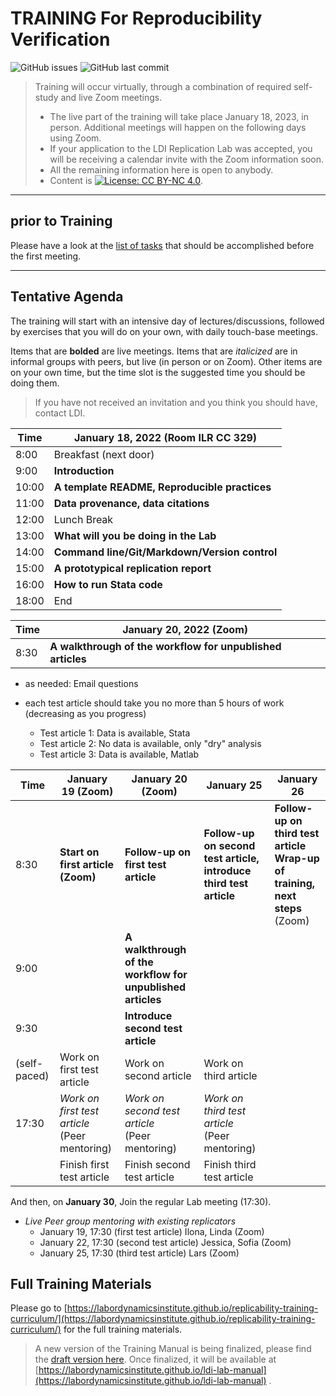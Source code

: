 TRAINING For Reproducibility Verification
=========================================


![GitHub issues](https://img.shields.io/github/issues-raw/labordynamicsinstitute/replicability-training.svg?style=flat) ![GitHub last commit](https://img.shields.io/github/last-commit/labordynamicsinstitute/replicability-training.svg?style=flat)

> Training will occur virtually, through a combination of required self-study and live Zoom meetings. 
> - The live part of the training will take place January 18, 2023, in person. Additional meetings will happen on the following days using Zoom.
> - If your application to the LDI Replication Lab was accepted,  you will be receiving a calendar invite with the Zoom information soon. 
> - All the remaining information here is open to anybody. 
> - Content is [![License: CC BY-NC 4.0](https://licensebuttons.net/l/by-nc/4.0/80x15.png)](https://creativecommons.org/licenses/by-nc/4.0/).

---

prior to Training
------

Please have a look at the [list of tasks](https://labordynamicsinstitute.github.io/replicability-training-curriculum/pre-training.html) that should be accomplished before the first meeting. 

---

Tentative Agenda
----------------

The training will start with an intensive day of lectures/discussions, followed by exercises that you will do on your own, with daily touch-base meetings.

Items that are **bolded** are live meetings. Items that are *italicized* are in informal groups with peers, but live (in person or on Zoom). Other items are on your own time, but the time slot is the suggested time you should be doing them. 

> If you have not received an invitation and you think you should have, contact LDI.

| Time  |  January 18, 2022     (Room ILR CC 329)                           |
|-------|-----------------------------------------------------------|
|  8:00 | Breakfast (next door) |
|  9:00 |  **Introduction**      |
| 10:00 |  **A template README, Reproducible practices**                     |
| 11:00 | **Data provenance, data citations**  |
| 12:00 |  Lunch Break                                               |
| 13:00 |  **What will you be doing in the Lab**                    |
| 14:00 |  **Command line/Git/Markdown/Version control**                    |
| 15:00 |  **A prototypical replication report**                        |
| 16:00 | **How to run Stata code** |
| 18:00 | End                           |


| Time  |  January 20, 2022     (Zoom)                           |
|-------|-----------------------------------------------------------|
| 8:30 |  **A walkthrough of the workflow for unpublished articles** |


- as needed: Email questions

- each test article should take you no more than 5 hours of work (decreasing as you progress)
  - Test article 1: Data is available, Stata
  - Test article 2: No data is available, only "dry" analysis
  - Test article 3: Data is available, Matlab


| Time     | January 19 (Zoom)                 |  January 20 (Zoom)                    | January 25                          | January 26 |
|----------|-----------------------------------|---------------------------------------|----------------------------------------|----------------------------------------|
| 8:30     | **Start on first article (Zoom)** | **Follow-up on first test article**   |  **Follow-up on second test article, introduce  third test article**  | **Follow-up on third test article**<br>**Wrap-up of training, next steps** (Zoom) | 
| 9:00     |                                   | **A walkthrough of the workflow for unpublished articles** ||
| 9:30     |                                   | **Introduce second test article**     |
| (self-paced)| Work on first test article     | Work on second article                | Work on third article
| 17:30    | *Work on first test article* <br>(Peer mentoring) | *Work on second test article*<br/> (Peer mentoring) |  *Work on third test article*<br/> (Peer mentoring)  |  |
|          | Finish first test article           |  Finish second test article         |  Finish third test article    ||                                   

And then, on **January 30**, Join the regular Lab meeting (17:30).

- *Live Peer group mentoring with existing replicators*
  - January 19, 17:30 (first test article)  Ilona, Linda (Zoom)
  - January 22, 17:30 (second test article) Jessica, Sofia (Zoom)
  - January 25, 17:30 (third test article) Lars (Zoom)

Full Training Materials
----------------------

Please go to [https://labordynamicsinstitute.github.io/replicability-training-curriculum/](https://labordynamicsinstitute.github.io/replicability-training-curriculum/) for the full training materials.

> A new version of the Training Manual is being finalized, please find the [draft version here](https://labordynamicsinstitute.github.io/replicability-training-manual-new). Once finalized, it will be available at [https://labordynamicsinstitute.github.io/ldi-lab-manual](https://labordynamicsinstitute.github.io/ldi-lab-manual) .
